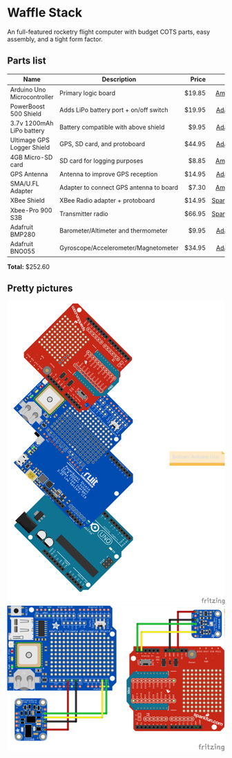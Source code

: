 # Waffle Stack

An full-featured rocketry flight computer with budget COTS parts, easy assembly, and a tight form factor. 

## Parts list
| Name                        | Description	                           | Price	|  Link  |
|---------------------------- | -------------------------------------- | ------:| ------:|
| Arduino Uno	Microcontroller | Primary logic board	                   | $19.85	|[  Amazon](https://www.amazon.com/Arduino-Uno-R3-Microcontroller-A000066/dp/B008GRTSV6)|
| PowerBoost 500 Shield	      | Adds LiPo battery port + on/off switch | $19.95	|[Adafruit](https://www.adafruit.com/product/2078)|
| 3.7v 1200mAh LiPo battery	  | Battery compatible with above shield	 | $9.95	|[Adafruit](https://www.adafruit.com/product/258)|
| Ultimage GPS Logger Shield	| GPS, SD card, and protoboard	         | $44.95	|[Adafruit](https://www.adafruit.com/product/1272)|
| 4GB Micro-SD card         	| SD card for logging purposes	         | $8.85	|[  Amazon](https://www.amazon.com/Sandisk-MicroSDHC-Memory-Adapter-Packaging/dp/B001FXZTIY/ref=sr_1_4?ie=UTF8&qid=1529950281&sr=8-4&keywords=4gb+microsd&dpID=41N04fRwLWL&preST=_SY300_QL70_&dpSrc=srch)|
| GPS Antenna	                | Antenna to improve GPS reception	     | $14.95	|[Adafruit](https://www.adafruit.com/product/960)|
| SMA/U.FL Adapter          	| Adapter to connect GPS antenna to board| $7.30	|[  Amazon](https://www.amazon.com/Female-Adapter-Pigtail-Wireless-Antenna/dp/B079H1ZPG9/ref=sr_1_6?ie=UTF8&qid=1529949103&sr=8-6&keywords=female+sma+to+ufl&dpID=417-wdQY5AL&preST=_SY300_QL70_&dpSrc=srch)|
| XBee Shield	                | XBee Radio adapter + protoboard	       | $14.95	|[SparkFun](https://www.sparkfun.com/products/12847)|
| Xbee-Pro 900 S3B          	| Transmitter radio	                     | $66.95	|[SparkFun](https://www.sparkfun.com/products/11634)|
| Adafruit BMP280	            | Barometer/Altimeter and thermometer	   | $9.95	|[Adafruit](https://www.adafruit.com/product/2651)|
| Adafruit BNO055	            | Gyroscope/Accelerometer/Magnetometer	 | $34.95	|[Adafruit](https://www.adafruit.com/product/2472)|

**Total:** $252.60

## Pretty pictures
![Stack orientaion](Stack.png)
![Sensor hookup](Sensors.png)



